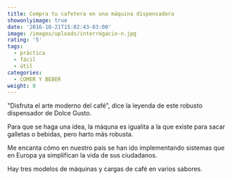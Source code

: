 ```yaml
---
title: Compra tu cafetera en una máquina dispensadora
showonlyimage: true
date: '2016-10-21T15:02:43-03:00'
image: /images/uploads/interrogacio-n.jpg
rating: '5'
tags:
  - práctica
  - fácil
  - útil
categories:
  - COMER Y BEBER
weight: 0
---
```

"Disfruta el arte moderno del café", dice la leyenda de este robusto dispensador de Dolce Gusto. 

<!--more-->

Para que se haga una idea, la máquna es igualita a la que existe para sacar galletas o bebidas, pero harto más robusta.

Me encanta cómo en nuestro país se han ido implementando sistemas que en Europa ya simplifican la vida de sus ciudadanos. 

Hay tres modelos de máquinas y cargas de café en varios sabores.
